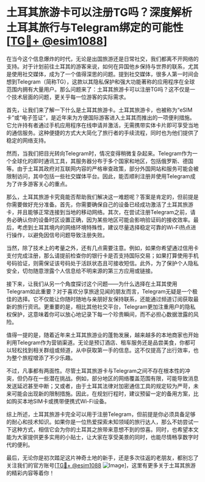 # 土耳其旅游卡可以注册TG吗？深度解析土耳其旅行与Telegram绑定的可能性[[TG💪+ @esim1088](https://t.me/s/esim1088)]

在当今这个信息爆炸的时代，无论是出国旅游还是日常社交，我们都离不开网络的支持。对于计划前往土耳其的游客来说，如何在异国他乡保持与世界的联系，尤其是使用社交媒体，成为了一个值得深思的问题。提到社交媒体，很多人第一时间会想到Telegram（简称TG），这款以其隐私保护和强大功能著称的应用程序在全球范围内拥有大量用户。那么问题来了：土耳其旅游卡可以注册TG吗？这不仅是一个技术层面的问题，更关乎每一位游客的实际需求。

首先，让我们来了解一下什么是土耳其旅游卡。土耳其旅游卡，也被称为“eSIM卡”或“电子签证”，是近年来为方便国际游客进入土耳其而推出的一项便利措施。它允许持有者通过手机应用程序在线申请并激活，无需携带实体卡片即可享受当地的通信服务。这种便捷的方式大大简化了旅行者的手续流程，同时也为他们提供了稳定的网络支持。

然而，当我们把目光转向Telegram时，情况变得稍微复杂起来。Telegram作为一个全球化的即时通讯工具，其服务器分布于多个国家和地区，包括俄罗斯、德国等。由于土耳其政府对互联网内容的严格审查政策，部分外国网站和服务可能会被限制访问，其中包括一些社交媒体平台。因此，能否顺利注册并使用Telegram成为了许多游客关心的重点。

那么，土耳其旅游卡究竟能否帮助我们解决这一难题呢？答案是肯定的，但前提是你需要做好充分准备。首先，你需要确保自己的设备已经成功激活了土耳其旅游卡，并且能够正常连接到当地的移动网络。其次，在尝试注册Telegram之前，请务必确认你的设备时区设置正确，因为某些地区可能会影响验证码的接收效率。最后，考虑到土耳其境内的网络环境特殊性，建议尽量选择稳定可靠的Wi-Fi热点进行操作，以避免因信号问题导致注册失败。

当然，除了技术上的考量之外，还有几点需要注意。例如，如果你希望通过信用卡支付完成注册，那么请提前检查你的银行卡是否支持国际交易；如果打算使用手机号码验证，则需保证该号码处于活跃状态且可接收短信。此外，为了保护个人隐私安全，切勿随意泄露个人信息给不明来源的第三方应用或链接。

接下来，让我们从另一个角度探讨这个问题——为什么选择在土耳其使用Telegram如此重要？对于喜欢分享旅途见闻的朋友而言，Telegram无疑是一个极佳的选择。它不仅能让你随时随地与亲朋好友保持联系，还能通过频道订阅获取最新的旅行资讯。更重要的是，相比其他社交平台，Telegram更加注重用户的隐私权保护，这意味着你可以放心地记录下每一个珍贵瞬间，而不必担心数据泄露的风险。

值得一提的是，随着近年来土耳其旅游业的蓬勃发展，越来越多的本地商家也开始利用Telegram作为营销渠道。无论是预订酒店、租车服务还是品尝美食，你都可以轻松找到相关群组或频道，从中获取第一手的信息。这不仅提高了出行效率，也为整个旅程增添了不少乐趣。

不过，凡事都有两面性。尽管土耳其旅游卡与Telegram之间不存在根本性的冲突，但仍存在一些潜在挑战。例如，部分地区的网络覆盖范围有限，可能导致消息发送延迟甚至中断；又或者，由于土耳其法律对加密通信工具的规定较为严苛，未来可能会出现新的限制措施。因此，在规划行程时，建议预留一定的备用方案，比如购买本地SIM卡或携带便携式Wi-Fi设备。

综上所述，土耳其旅游卡完全可以用于注册Telegram，但前提是你必须具备足够的耐心和技术知识。如果你是一位热爱探索未知领域的旅行达人，那么不妨尝试一下这种方式，相信它会为你的土耳其之旅带来意想不到的惊喜。同时，也希望本文能为大家提供更多实用的小贴士，让大家在享受美景的同时，也能尽情畅享数字时代的便利。

最后，无论你是初次踏足这片神奇土地的新手，还是多次往返的老朋友，都别忘了关注我们的官方账号[[TG💪+ @esim1088](https://t.me/s/esim1088) ![Image](https://i.postimg.cc/4NQfJmqS/Snipaste-2025-05-13-00-14-12.png)]，这里有更多关于土耳其旅游的精彩内容等着你！